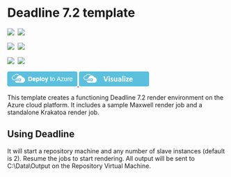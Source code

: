 # Deadline 7.2 template

<IMG SRC="https://azurequickstartsservice.blob.core.windows.net/badges/thinkbox-deadline/PublicLastTestDate.svg" />&nbsp;
<IMG SRC="https://azurequickstartsservice.blob.core.windows.net/badges/thinkbox-deadline/PublicDeployment.svg" />&nbsp;

<IMG SRC="https://azurequickstartsservice.blob.core.windows.net/badges/thinkbox-deadline/FairfaxLastTestDate.svg" />&nbsp;
<IMG SRC="https://azurequickstartsservice.blob.core.windows.net/badges/thinkbox-deadline/FairfaxDeployment.svg" />&nbsp;

<IMG SRC="https://azurequickstartsservice.blob.core.windows.net/badges/thinkbox-deadline/BestPracticeResult.svg" />&nbsp;
<IMG SRC="https://azurequickstartsservice.blob.core.windows.net/badges/thinkbox-deadline/CredScanResult.svg" />&nbsp;

<a href="https://portal.azure.com/#create/Microsoft.Template/uri/https%3A%2F%2Fraw.githubusercontent.com%2FAzure%2Fazure-quickstart-templates%2Fmaster%2Fthinkbox-deadline%2Fazuredeploy.json" target="_blank">
    <img src="https://raw.githubusercontent.com/Azure/azure-quickstart-templates/master/1-CONTRIBUTION-GUIDE/images/deploytoazure.png"/>
</a>
<a href="http://armviz.io/#/?load=https%3A%2F%2Fraw.githubusercontent.com%2FAzure%2Fazure-quickstart-templates%2Fmaster%2Fthinkbox-deadline%2Fazuredeploy.json" target="_blank">
  <img src="https://raw.githubusercontent.com/Azure/azure-quickstart-templates/master/1-CONTRIBUTION-GUIDE/images/visualizebutton.png"/>
</a>

This template creates a functioning Deadline 7.2 render environment on the Azure cloud platform. It includes a sample Maxwell render job and a standalone Krakatoa render job.

## Using Deadline

It will start a repository machine and any number of slave instances (default is 2). Resume the jobs to start rendering.
All output will be sent to C:\Data\Output on the Repository Virtual Machine.

